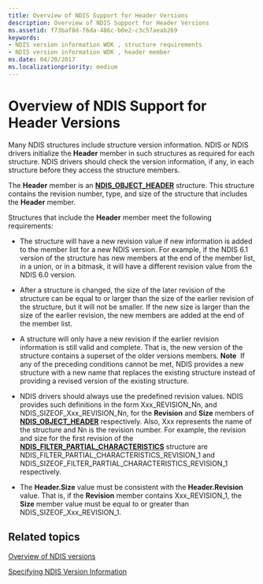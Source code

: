 ```yaml
---
title: Overview of NDIS Support for Header Versions
description: Overview of NDIS Support for Header Versions
ms.assetid: f73baf8d-f6da-486c-b0e2-c3c57aeab269
keywords:
- NDIS version information WDK , structure requirements
- NDIS version information WDK , header member
ms.date: 04/20/2017
ms.localizationpriority: medium
---
```


# Overview of NDIS Support for Header Versions





Many NDIS structures include structure version information. NDIS or NDIS drivers initialize the **Header** member in such structures as required for each structure. NDIS drivers should check the version information, if any, in each structure before they access the structure members.

The **Header** member is an [**NDIS\_OBJECT\_HEADER**](https://docs.microsoft.com/windows-hardware/drivers/ddi/ntddndis/ns-ntddndis-_ndis_object_header) structure. This structure contains the revision number, type, and size of the structure that includes the **Header** member.

Structures that include the **Header** member meet the following requirements:

-   The structure will have a new revision value if new information is added to the member list for a new NDIS version. For example, if the NDIS 6.1 version of the structure has new members at the end of the member list, in a union, or in a bitmask, it will have a different revision value from the NDIS 6.0 version.

-   After a structure is changed, the size of the later revision of the structure can be equal to or larger than the size of the earlier revision of the structure, but it will not be smaller. If the new size is larger than the size of the earlier revision, the new members are added at the end of the member list.

-   A structure will only have a new revision if the earlier revision information is still valid and complete. That is, the new version of the structure contains a superset of the older versions members.
    **Note**  If any of the preceding conditions cannot be met, NDIS provides a new structure with a new name that replaces the existing structure instead of providing a revised version of the existing structure.

     

-   NDIS drivers should always use the predefined revision values. NDIS provides such definitions in the form Xxx\_REVISION\_Nn, and NDIS\_SIZEOF\_Xxx\_REVISION\_Nn, for the **Revision** and **Size** members of [**NDIS\_OBJECT\_HEADER**](https://docs.microsoft.com/windows-hardware/drivers/ddi/ntddndis/ns-ntddndis-_ndis_object_header) respectively. Also, Xxx represents the name of the structure and Nn is the revision number. For example, the revision and size for the first revision of the [**NDIS\_FILTER\_PARTIAL\_CHARACTERISTICS**](https://docs.microsoft.com/windows-hardware/drivers/ddi/ndis/ns-ndis-_ndis_filter_partial_characteristics) structure are NDIS\_FILTER\_PARTIAL\_CHARACTERISTICS\_REVISION\_1 and NDIS\_SIZEOF\_FILTER\_PARTIAL\_CHARACTERISTICS\_REVISION\_1 respectively.

-   The **Header.Size** value must be consistent with the **Header.Revision** value. That is, if the **Revision** member contains Xxx\_REVISION\_1, the **Size** member value must be equal to or greater than NDIS\_SIZEOF\_Xxx\_REVISION\_1.

## Related topics


[Overview of NDIS versions](overview-of-ndis-versions.md)

[Specifying NDIS Version Information](specifying-ndis-version-information.md)

 

 






